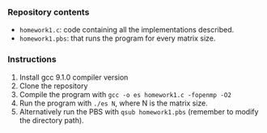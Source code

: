 ### Repository contents
- `homework1.c`: code containing all the implementations
described.
- `homework1.pbs`: that runs the program for every matrix
size.

### Instructions
1) Install gcc 9.1.0 compiler version
2) Clone the repository
3) Compile the program with `gcc -o es homework1.c -fopenmp -O2`
4) Run the program with `./es N`, where N is the matrix
size.
5) Alternatively run the PBS with `qsub homework1.pbs`
(remember to modify the directory path).
